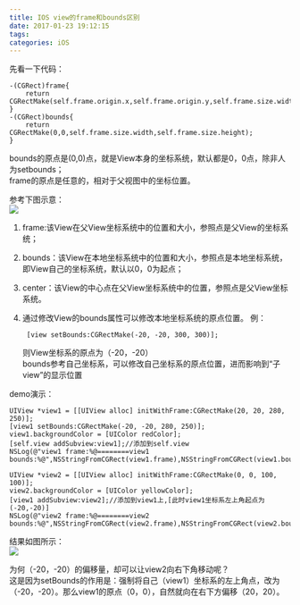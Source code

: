 ```yaml
---
title: IOS view的frame和bounds区别
date: 2017-01-23 19:12:15
tags:  
categories: iOS
---
```

      

先看一下代码：     

	-(CGRect)frame{
	    return CGRectMake(self.frame.origin.x,self.frame.origin.y,self.frame.size.width,self.frame.size.height);
	}
	-(CGRect)bounds{
	    return CGRectMake(0,0,self.frame.size.width,self.frame.size.height);
	}

bounds的原点是(0,0)点，就是View本身的坐标系统，默认都是0，0点，除非人为setbounds；     
frame的原点是任意的，相对于父视图中的坐标位置。        

<!-- more -->

参考下图示意：    
![](/img/frame&bounds.jpg)      

1. frame:该View在父View坐标系统中的位置和大小，参照点是父View的坐标系统；     
2. bounds：该View在本地坐标系统中的位置和大小，参照点是本地坐标系统，即View自己的坐标系统，默认以0，0为起点；     
3. center：该View的中心点在父View坐标系统中的位置，参照点是父View坐标系统。      
4. 通过修改View的bounds属性可以修改本地坐标系统的原点位置。 例： 
	  
	  	[view setBounds:CGRectMake(-20, -20, 300, 300)];    
	  	
	  则View坐标系的原点为（-20，-20）   
	  bounds参考自己坐标系，可以修改自己坐标系的原点位置，进而影响到“子view”的显示位置
   

demo演示：       

	UIView *view1 = [[UIView alloc] initWithFrame:CGRectMake(20, 20, 280, 250)];  
	[view1 setBounds:CGRectMake(-20, -20, 280, 250)];  
	view1.backgroundColor = [UIColor redColor];  
	[self.view addSubview:view1];//添加到self.view  
	NSLog(@"view1 frame:%@========view1 bounds:%@",NSStringFromCGRect(view1.frame),NSStringFromCGRect(view1.bounds));  
	  
	UIView *view2 = [[UIView alloc] initWithFrame:CGRectMake(0, 0, 100, 100)];  
	view2.backgroundColor = [UIColor yellowColor];  
	[view1 addSubview:view2];//添加到view1上,[此时view1坐标系左上角起点为(-20,-20)]  
	NSLog(@"view2 frame:%@========view2 bounds:%@",NSStringFromCGRect(view2.frame),NSStringFromCGRect(view2.bounds));     
	 
结果如图所示：   
![](/img/frame&boundsDemo.jpg)     

为何（-20，-20）的偏移量，却可以让view2向右下角移动呢？   
这是因为setBounds的作用是：强制将自己（view1）坐标系的左上角点，改为（-20，-20）。那么view1的原点（0，0），自然就向在右下方偏移（20，20）。

